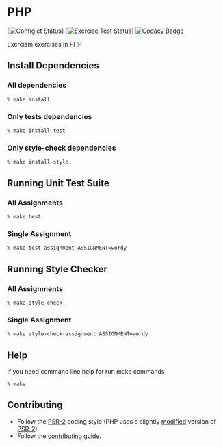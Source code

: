 # PHP

[![Configlet Status](https://github.com/exercism/php/workflows/Configlet%20CI/badge.svg)]
[![Exercise Test Status](https://github.com/exercism/php/workflows/Exercise%20tests/badge.svg)]
[![Codacy Badge](https://api.codacy.com/project/badge/Grade/68242198cd124a3ebcbdc291d0e0eda4)](https://www.codacy.com/app/borgogelli/php?utm_source=github.com&amp;utm_medium=referral&amp;utm_content=borgogelli/php&amp;utm_campaign=Badge_Grade)

Exercism exercises in PHP

## Install Dependencies

### All dependencies

	% make install

### Only tests dependencies

	% make install-test

### Only style-check dependencies

	% make install-style

## Running Unit Test Suite

### All Assignments

    % make test

### Single Assignment

    % make test-assignment ASSIGNMENT=wordy

## Running Style Checker

### All Assignments

    % make style-check

### Single Assignment

    % make style-check-assignment ASSIGNMENT=wordy

## Help
If you need command line help for run make commands

	% make

## Contributing

- Follow the [PSR-2] coding style (PHP uses a slightly [modified] version of [PSR-2]).
- Follow the [contributing guide].



[PSR-2]: http://www.php-fig.org/psr/psr-2
[contributing guide]: https://github.com/exercism/x-api/blob/master/CONTRIBUTING.md#the-exercise-data
[@group annotation]: http://phpunit.de/manual/4.1/en/appendixes.annotations.html#appendixes.annotations.group
[modified]: phpcs-php.xml

